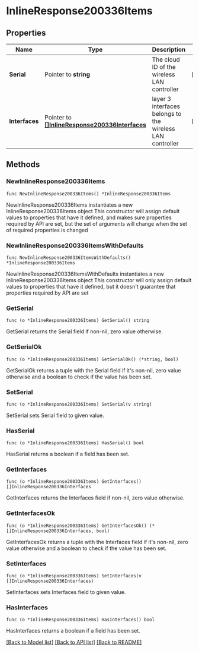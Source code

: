 # InlineResponse200336Items

## Properties

Name | Type | Description | Notes
------------ | ------------- | ------------- | -------------
**Serial** | Pointer to **string** | The cloud ID of the wireless LAN controller | [optional] 
**Interfaces** | Pointer to [**[]InlineResponse200336Interfaces**](InlineResponse200336Interfaces.md) | layer 3 interfaces belongs to the wireless LAN controller | [optional] 

## Methods

### NewInlineResponse200336Items

`func NewInlineResponse200336Items() *InlineResponse200336Items`

NewInlineResponse200336Items instantiates a new InlineResponse200336Items object
This constructor will assign default values to properties that have it defined,
and makes sure properties required by API are set, but the set of arguments
will change when the set of required properties is changed

### NewInlineResponse200336ItemsWithDefaults

`func NewInlineResponse200336ItemsWithDefaults() *InlineResponse200336Items`

NewInlineResponse200336ItemsWithDefaults instantiates a new InlineResponse200336Items object
This constructor will only assign default values to properties that have it defined,
but it doesn't guarantee that properties required by API are set

### GetSerial

`func (o *InlineResponse200336Items) GetSerial() string`

GetSerial returns the Serial field if non-nil, zero value otherwise.

### GetSerialOk

`func (o *InlineResponse200336Items) GetSerialOk() (*string, bool)`

GetSerialOk returns a tuple with the Serial field if it's non-nil, zero value otherwise
and a boolean to check if the value has been set.

### SetSerial

`func (o *InlineResponse200336Items) SetSerial(v string)`

SetSerial sets Serial field to given value.

### HasSerial

`func (o *InlineResponse200336Items) HasSerial() bool`

HasSerial returns a boolean if a field has been set.

### GetInterfaces

`func (o *InlineResponse200336Items) GetInterfaces() []InlineResponse200336Interfaces`

GetInterfaces returns the Interfaces field if non-nil, zero value otherwise.

### GetInterfacesOk

`func (o *InlineResponse200336Items) GetInterfacesOk() (*[]InlineResponse200336Interfaces, bool)`

GetInterfacesOk returns a tuple with the Interfaces field if it's non-nil, zero value otherwise
and a boolean to check if the value has been set.

### SetInterfaces

`func (o *InlineResponse200336Items) SetInterfaces(v []InlineResponse200336Interfaces)`

SetInterfaces sets Interfaces field to given value.

### HasInterfaces

`func (o *InlineResponse200336Items) HasInterfaces() bool`

HasInterfaces returns a boolean if a field has been set.


[[Back to Model list]](../README.md#documentation-for-models) [[Back to API list]](../README.md#documentation-for-api-endpoints) [[Back to README]](../README.md)


